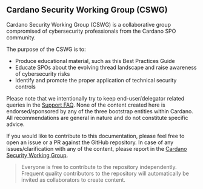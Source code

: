 ## Cardano Security Working Group (CSWG)

Cardano Security Working Group (CSWG) is a collaborative group compromised of cybersecurity professionals from the Cardano SPO community.

The purpose of the CSWG is to:
- Produce educational material, such as this Best Practices Guide
- Educate SPOs about the evolving thread landscape and raise awareness of cybersecurity risks
- Identify and promote the proper application of technical security controls

Please note that we intentionally try to keep end-user/delegator related queries in the [Support FAQ](https://cardano-community.github.io/support-faq/). None of the content created here is endorsed/sponsored by any of the three bootstrap entities within Cardano. All recommendations are general in nature and do not constitute specific advice.

If you would like to contribute to this documentation, please feel free to open an issue or a PR against the GitHub repository. In case of any issues/clarification with any of the content, please report in the [Cardano Security Working Group](https://t.me/CardanoSecurityWorkingGroup).

> Everyone is free to contribute to the repository independently. Frequent quality contributors to the repository will automatically be invited as collaborators to create content.
